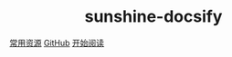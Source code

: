 <p align="center">
</p>
<!--<img src="https://ss0.bdstatic.com/70cFvHSh_Q1YnxGkpoWK1HF6hhy/it/u=2481424715,2807309609&fm=26&gp=0.jpg" width="200" height="200"/>-->
<h1 align="center">sunshine-docsify</h1>

[常用资源](https://shimo.im/docs/MuiACIg1HlYfVxrj/)
[GitHub](https://github.com/wiesel07/sunshine-docsify)
[开始阅读](#sunshine-docsify)




